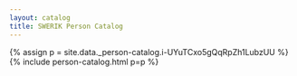 ```yaml
---
layout: catalog
title: SWERIK Person Catalog
---
```

{% assign p = site.data._person-catalog.i-UYuTCxo5gQqRpZh1LubzUU %}
{% include person-catalog.html p=p %}

